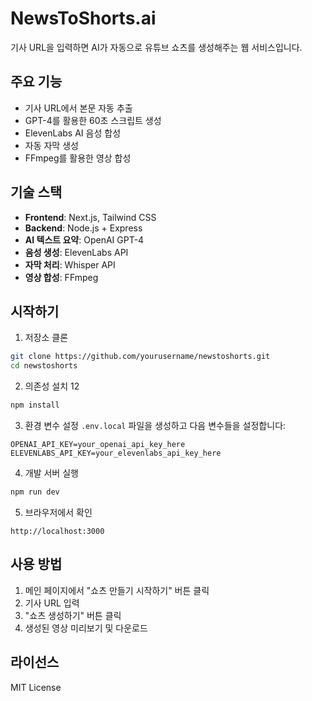 # NewsToShorts.ai

기사 URL을 입력하면 AI가 자동으로 유튜브 쇼츠를 생성해주는 웹 서비스입니다.

## 주요 기능

- 기사 URL에서 본문 자동 추출
- GPT-4를 활용한 60초 스크립트 생성
- ElevenLabs AI 음성 합성
- 자동 자막 생성
- FFmpeg를 활용한 영상 합성

## 기술 스택

- **Frontend**: Next.js, Tailwind CSS
- **Backend**: Node.js + Express
- **AI 텍스트 요약**: OpenAI GPT-4
- **음성 생성**: ElevenLabs API
- **자막 처리**: Whisper API
- **영상 합성**: FFmpeg

## 시작하기

1. 저장소 클론
```bash
git clone https://github.com/yourusername/newstoshorts.git
cd newstoshorts
```

2. 의존성 설치 12
```bash
npm install
```

3. 환경 변수 설정
`.env.local` 파일을 생성하고 다음 변수들을 설정합니다:
```
OPENAI_API_KEY=your_openai_api_key_here
ELEVENLABS_API_KEY=your_elevenlabs_api_key_here
```

4. 개발 서버 실행
```bash
npm run dev
```

5. 브라우저에서 확인
```
http://localhost:3000
```

## 사용 방법

1. 메인 페이지에서 "쇼츠 만들기 시작하기" 버튼 클릭
2. 기사 URL 입력
3. "쇼츠 생성하기" 버튼 클릭
4. 생성된 영상 미리보기 및 다운로드

## 라이선스

MIT License
